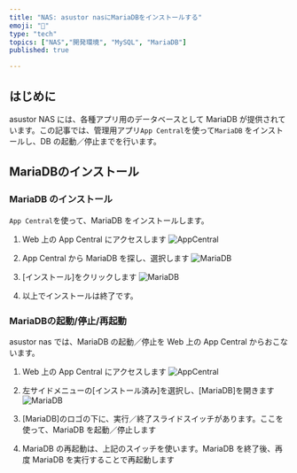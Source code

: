 ```yaml
---
title: "NAS: asustor nasにMariaDBをインストールする"
emoji: "🍆"
type: "tech"
topics: ["NAS","開発環境", "MySQL", "MariaDB"]
published: true

---
```


## はじめに

asustor NAS には、各種アプリ用のデータベースとして MariaDB が提供されています。この記事では、管理用アプリ`App Central`を使って`MariaDB` をインストールし、DB の起動／停止までを行います。

## MariaDBのインストール

### MariaDB のインストール

`App Central`を使って、MariaDB をインストールします。

1. Web 上の App Central にアクセスします
  ![AppCentral](https://storage.googleapis.com/zenn-user-upload/v4c4y3aq0yd0jhb1g9397h3keijz)

2. App Central から MariaDB を探し、選択します
  ![MariaDB](https://storage.googleapis.com/zenn-user-upload/52hhzcpnzboyk70r4155nbc0votm)

3. [インストール]をクリックします
  ![MariaDB](https://storage.googleapis.com/zenn-user-upload/uwxiqe4cbg1lrq0vnfsnndvi3zr9)

4. 以上でインストールは終了です。

### MariaDBの起動/停止/再起動

asustor nas では、MariaDB の起動／停止を Web 上の App Central からおこないます。

1. Web 上の App Central にアクセスします
  ![AppCentral](https://storage.googleapis.com/zenn-user-upload/v4c4y3aq0yd0jhb1g9397h3keijz)

2. 左サイドメニューの[インストール済み]を選択し、[MariaDB]を開きます
  ![MariaDB](https://storage.googleapis.com/zenn-user-upload/y7okgbbbztmjxxq55yv8ty72or5w)

3. [MariaDB]のロゴの下に、実行／終了スライドスイッチがあります。ここを使って、MariaDB を起動／停止します
  
4. MariaDB の再起動は、上記のスイッチを使います。MariaDB を終了後、再度 MariaDB を実行することで再起動します
